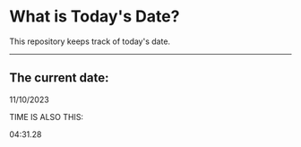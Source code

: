 # What is Today's Date?
This repository keeps track of today's date.
* * *
 
## The current date:  
 11/10/2023 
  
  
 TIME IS ALSO THIS: 
  
 04:31.28 
  
  
